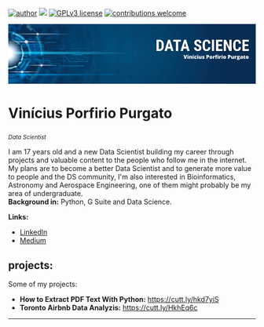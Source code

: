 [![author](https://img.shields.io/badge/author-vinny380-red.svg)](https://www.linkedin.com/in/vin%C3%ADcius-porfirio-purgato-7891401b3/) [![](https://img.shields.io/badge/python-3.8+-blue.svg)](https://www.python.org/downloads/release/python-365/) [![GPLv3 license](https://img.shields.io/badge/License-GPLv3-blue.svg)](http://perso.crans.org/besson/LICENSE.html) [![contributions welcome](https://img.shields.io/badge/contributions-welcome-brightgreen.svg?style=flat)](https://github.com/vinny380)

<p align="center">
  <img src="banner.png" >
</p>

# Vinícius Porfirio Purgato
<sub>*Data Scientist*</sub>

I am 17 years old and a new Data Scientist building my career through projects and valuable content to the people who follow me in the internet.
My plans are to become a better Data Scientist and to generate more value to people and the DS community, I'm also interested in Bioinformatics, Astronomy and Aerospace Engineering, one of them might probably be my area of undergraduate.<br>
**Background in:** Python, G Suite and Data Science.

**Links:**
* [LinkedIn](https://www.linkedin.com/in/vin%C3%ADcius-porfirio-purgato-7891401b3/)
* [Medium](https://vinny-purgato.medium.com/)


## projects:
Some of my projects:

* **How to Extract PDF Text With Python:** https://cutt.ly/hkd7yiS
* **Toronto Airbnb Data Analyzis:** https://cutt.ly/HkhEq6c
---
